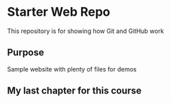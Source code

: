 # Starter Web Repo

This repository is for showing how Git and GitHub work

## Purpose

Sample website with plenty of files for demos

## My last chapter for this course